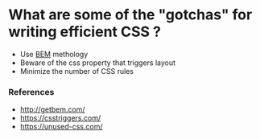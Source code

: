 # What are some of the "gotchas" for writing efficient CSS ?
 - Use [BEM](http://getbem.com/) methology
 - Beware of the css property that triggers layout
 - Minimize the number of CSS rules
 
 ### References
  - http://getbem.com/
  - https://csstriggers.com/
  - https://unused-css.com/
